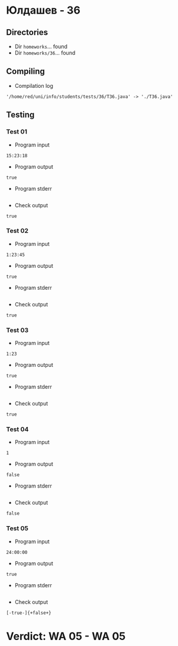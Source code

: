 # Юлдашев - 36
## Directories
- Dir `homeworks`... found
- Dir `homeworks/36`... found
## Compiling
- Compilation log
```
'/home/red/uni/info/students/tests/36/T36.java' -> './T36.java'

```
## Testing
### Test 01
- Program input
```
15:23:18

```
- Program output
```
true

```
- Program stderr
```

```
- Check output
```
true

```
### Test 02
- Program input
```
1:23:45

```
- Program output
```
true

```
- Program stderr
```

```
- Check output
```
true

```
### Test 03
- Program input
```
1:23

```
- Program output
```
true

```
- Program stderr
```

```
- Check output
```
true

```
### Test 04
- Program input
```
1

```
- Program output
```
false

```
- Program stderr
```

```
- Check output
```
false

```
### Test 05
- Program input
```
24:00:00

```
- Program output
```
true

```
- Program stderr
```

```
- Check output
```
[-true-]{+false+}

```
# Verdict: **WA 05** - WA 05
